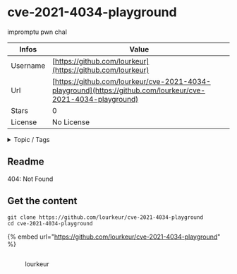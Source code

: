 # cve-2021-4034-playground

impromptu pwn chal

| Infos    | Value                                                              |
| -------- | -------------------------------------------------------------------|
| Username | [https://github.com/lourkeur](https://github.com/lourkeur) |
| Url      | [https://github.com/lourkeur/cve-2021-4034-playground](https://github.com/lourkeur/cve-2021-4034-playground)                                               |
| Stars    | 0                                                          |
| License  | No License                                                        |

<details>

<summary>Topic / Tags</summary>

* pwnable

</details>

## Readme

404: Not Found


## Get the content

```
git clone https://github.com/lourkeur/cve-2021-4034-playground
cd cve-2021-4034-playground
```

{% embed url="https://github.com/lourkeur/cve-2021-4034-playground" %}

<figure><img src="https://avatars.githubusercontent.com/u/15657735?v=4" alt=""><figcaption><p>lourkeur</p></figcaption></figure>
